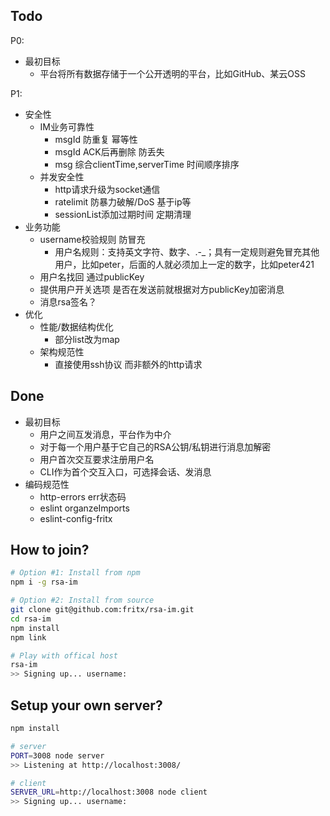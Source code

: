 ## Todo

P0:

- 最初目标
  - 平台将所有数据存储于一个公开透明的平台，比如GitHub、某云OSS

P1:

- 安全性
  - IM业务可靠性
    - msgId 防重复 幂等性
    - msgId ACK后再删除 防丢失
    - msg 综合clientTime,serverTime 时间顺序排序
  - 并发安全性
    - http请求升级为socket通信
    - ratelimit 防暴力破解/DoS 基于ip等
    - sessionList添加过期时间 定期清理
- 业务功能
  - username校验规则 防冒充
    - 用户名规则：支持英文字符、数字、.-_；具有一定规则避免冒充其他用户，比如peter，后面的人就必须加上一定的数字，比如peter421
  - 用户名找回 通过publicKey
  - 提供用户开关选项 是否在发送前就根据对方publicKey加密消息
  - 消息rsa签名？
- 优化
  - 性能/数据结构优化
    - 部分list改为map
  - 架构规范性
    - 直接使用ssh协议 而非额外的http请求

## Done

- 最初目标
  - 用户之间互发消息，平台作为中介
  - 对于每一个用户基于它自己的RSA公钥/私钥进行消息加解密
  - 用户首次交互要求注册用户名
  - CLI作为首个交互入口，可选择会话、发消息
- 编码规范性
  - http-errors err状态码
  - eslint organzeImports
  - eslint-config-fritx

## How to join?

```sh
# Option #1: Install from npm
npm i -g rsa-im

# Option #2: Install from source
git clone git@github.com:fritx/rsa-im.git
cd rsa-im
npm install
npm link

# Play with offical host
rsa-im
>> Signing up... username:
```

## Setup your own server?

```sh
npm install

# server
PORT=3008 node server
>> Listening at http://localhost:3008/

# client
SERVER_URL=http://localhost:3008 node client
>> Signing up... username:
```
